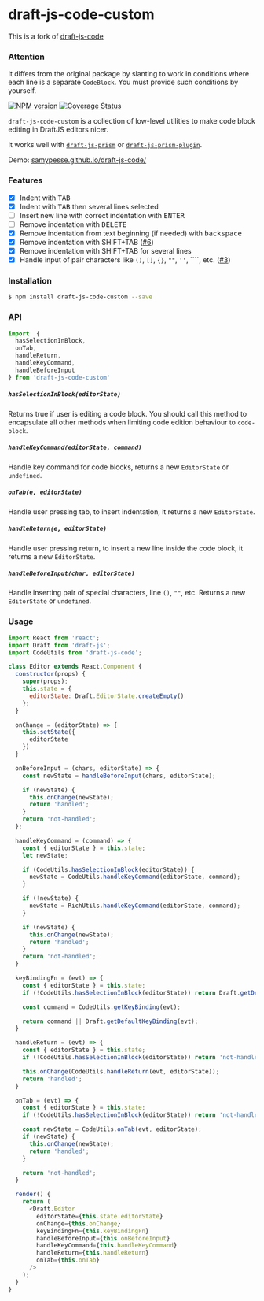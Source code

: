# draft-js-code-custom

This is a fork of [draft-js-code](https://github.com/SamyPesse/draft-js-code)

### Attention
It differs from the original package by slanting to work in conditions where each line is a separate `CodeBlock`. You must provide such conditions by yourself.

[![NPM version](https://badge.fury.io/js/draft-js-code.svg)](http://badge.fury.io/js/draft-js-code)
[![Coverage Status](https://coveralls.io/repos/github/SamyPesse/draft-js-code/badge.svg?branch=master)](https://coveralls.io/github/SamyPesse/draft-js-code?branch=master)

`draft-js-code-custom` is a collection of low-level utilities to make code block editing in DraftJS editors nicer.

<!-- If you're using `draft-js-plugins`, check out the [`draft-js-code-plugin`](https://github.com/withspectrum/draft-js-code-plugin) wrapper around this library. -->

It works well with [`draft-js-prism`](https://github.com/SamyPesse/draft-js-prism) or [`draft-js-prism-plugin`](https://github.com/withspectrum/draft-js-prism-plugin).

Demo: [samypesse.github.io/draft-js-code/](http://samypesse.github.io/draft-js-code/)

### Features

- [x] Indent with <kbd>TAB</kbd>
- [x] Indent with <kbd>TAB</kbd> then several lines selected
- [ ] Insert new line with correct indentation with <kbd>ENTER</kbd>
- [ ] Remove indentation with <kbd>DELETE</kbd>
- [x] Remove indentation from text beginning (if needed) with <kbd>backspace</kbd>
- [x] Remove indentation with <kdb>SHIFT</kbd>+<kdb>TAB</kbd> ([#6](https://github.com/SamyPesse/draft-js-code/issues/6))
- [x] Remove indentation with <kdb>SHIFT</kbd>+<kdb>TAB</kbd> for several lines
- [x] Handle input of pair characters like `()`, `[]`, `{}`, `""`, `''`, ````, etc. ([#3](https://github.com/SamyPesse/draft-js-code/issues/3))

### Installation

```bash
$ npm install draft-js-code-custom --save
```

### API

```js
import  {
  hasSelectionInBlock,
  onTab,
  handleReturn,
  handleKeyCommand,
  handleBeforeInput
} from 'draft-js-code-custom'
```

##### `hasSelectionInBlock(editorState)`

Returns true if user is editing a code block. You should call this method to encapsulate all other methods when limiting code edition behaviour to `code-block`.

##### `handleKeyCommand(editorState, command)`

Handle key command for code blocks, returns a new `EditorState` or `undefined`.

##### `onTab(e, editorState)`

Handle user pressing tab, to insert indentation, it returns a new `EditorState`.

##### `handleReturn(e, editorState)`

Handle user pressing return, to insert a new line inside the code block, it returns a new `EditorState`.

##### `handleBeforeInput(char, editorState)`

Handle inserting pair of special characters, line `()`, `""`, etc. Returns a new `EditorState` or `undefined`.

### Usage

```js
import React from 'react';
import Draft from 'draft-js';
import CodeUtils from 'draft-js-code';

class Editor extends React.Component {
  constructor(props) {
    super(props);
    this.state = {
      editorState: Draft.EditorState.createEmpty()
    };
  }

  onChange = (editorState) => {
    this.setState({
      editorState
    })
  }

  onBeforeInput = (chars, editorState) => {
    const newState = handleBeforeInput(chars, editorState);

    if (newState) {
      this.onChange(newState);
      return 'handled';
    }
    return 'not-handled';
  };

  handleKeyCommand = (command) => {
    const { editorState } = this.state;
    let newState;

    if (CodeUtils.hasSelectionInBlock(editorState)) {
      newState = CodeUtils.handleKeyCommand(editorState, command);
    }

    if (!newState) {
      newState = RichUtils.handleKeyCommand(editorState, command);
    }

    if (newState) {
      this.onChange(newState);
      return 'handled';
    }
    return 'not-handled';
  }

  keyBindingFn = (evt) => {
    const { editorState } = this.state;
    if (!CodeUtils.hasSelectionInBlock(editorState)) return Draft.getDefaultKeyBinding(evt);

    const command = CodeUtils.getKeyBinding(evt);

    return command || Draft.getDefaultKeyBinding(evt);
  }

  handleReturn = (evt) => {
    const { editorState } = this.state;
    if (!CodeUtils.hasSelectionInBlock(editorState)) return 'not-handled';

    this.onChange(CodeUtils.handleReturn(evt, editorState));
    return 'handled';
  }

  onTab = (evt) => {
    const { editorState } = this.state;
    if (!CodeUtils.hasSelectionInBlock(editorState)) return 'not-handled';

    const newState = CodeUtils.onTab(evt, editorState);
    if (newState) {
      this.onChange(newState);
      return 'handled';
    }

    return 'not-handled';
  }

  render() {
    return (
      <Draft.Editor
        editorState={this.state.editorState}
        onChange={this.onChange}
        keyBindingFn={this.keyBindingFn}
        handleBeforeInput={this.onBeforeInput}
        handleKeyCommand={this.handleKeyCommand}
        handleReturn={this.handleReturn}
        onTab={this.onTab}
      />
    );
  }
}
```
